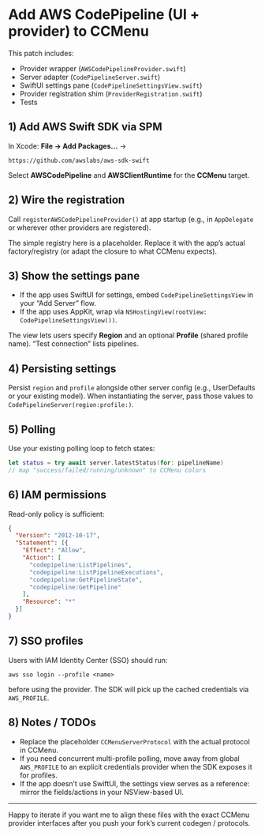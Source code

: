 # Add AWS CodePipeline (UI + provider) to CCMenu

This patch includes:
- Provider wrapper (`AWSCodePipelineProvider.swift`)
- Server adapter (`CodePipelineServer.swift`)
- SwiftUI settings pane (`CodePipelineSettingsView.swift`)
- Provider registration shim (`ProviderRegistration.swift`)
- Tests

## 1) Add AWS Swift SDK via SPM

In Xcode: **File → Add Packages…** →
```
https://github.com/awslabs/aws-sdk-swift
```
Select **AWSCodePipeline** and **AWSClientRuntime** for the **CCMenu** target.

## 2) Wire the registration

Call `registerAWSCodePipelineProvider()` at app startup (e.g., in `AppDelegate` or wherever other providers are registered).

The simple registry here is a placeholder. Replace it with the app’s actual factory/registry (or adapt the closure to what CCMenu expects).

## 3) Show the settings pane

- If the app uses SwiftUI for settings, embed `CodePipelineSettingsView` in your “Add Server” flow.
- If the app uses AppKit, wrap via `NSHostingView(rootView: CodePipelineSettingsView())`.

The view lets users specify **Region** and an optional **Profile** (shared profile name). “Test connection” lists pipelines.

## 4) Persisting settings

Persist `region` and `profile` alongside other server config (e.g., UserDefaults or your existing model). When instantiating the server, pass those values to `CodePipelineServer(region:profile:)`.

## 5) Polling

Use your existing polling loop to fetch states:
```swift
let status = try await server.latestStatus(for: pipelineName)
// map "success/failed/running/unknown" to CCMenu colors
```

## 6) IAM permissions

Read-only policy is sufficient:
```json
{
  "Version": "2012-10-17",
  "Statement": [{
    "Effect": "Allow",
    "Action": [
      "codepipeline:ListPipelines",
      "codepipeline:ListPipelineExecutions",
      "codepipeline:GetPipelineState",
      "codepipeline:GetPipeline"
    ],
    "Resource": "*"
  }]
}
```

## 7) SSO profiles

Users with IAM Identity Center (SSO) should run:
```
aws sso login --profile <name>
```
before using the provider. The SDK will pick up the cached credentials via `AWS_PROFILE`.

## 8) Notes / TODOs

- Replace the placeholder `CCMenuServerProtocol` with the actual protocol in CCMenu.
- If you need concurrent multi-profile polling, move away from global `AWS_PROFILE` to an explicit credentials provider when the SDK exposes it for profiles.
- If the app doesn’t use SwiftUI, the settings view serves as a reference: mirror the fields/actions in your NSView-based UI.

---

Happy to iterate if you want me to align these files with the exact CCMenu provider interfaces after you push your fork’s current codegen / protocols.